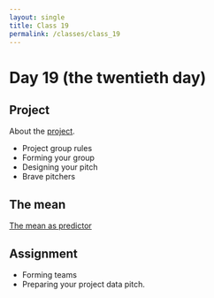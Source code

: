 ```yaml
---
layout: single
title: Class 19
permalink: /classes/class_19
---
```


# Day 19 (the twentieth day)

## Project

About the [project](../project).

* Project group rules
* Forming your group
* Designing your pitch
* Brave pitchers

## The mean

[The mean as predictor](../chapters/08/mean_meaning)

## Assignment

* Forming teams
* Preparing your project data pitch.
